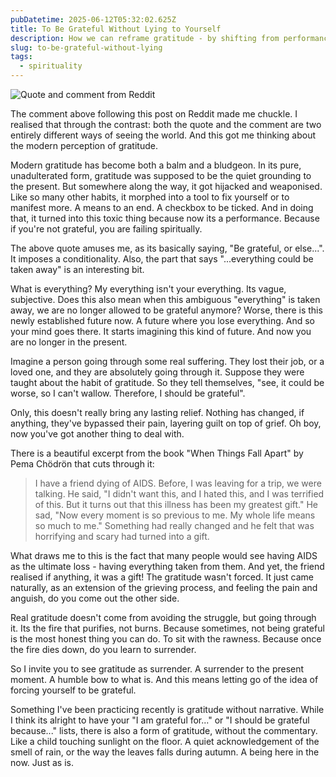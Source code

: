 ```yaml
---
pubDatetime: 2025-06-12T05:32:02.625Z
title: To Be Grateful Without Lying to Yourself
description: How we can reframe gratitude - by shifting from performance to presence
slug: to-be-grateful-without-lying
tags:
  - spirituality
---
```


![Quote and comment from Reddit](@/assets/images/to-be-grateful-without-lying-img.jpg)

The comment above following this post on Reddit made me chuckle. I realised that through the contrast: both the quote and the comment are two entirely different ways of seeing the world. And this got me thinking about the modern perception of gratitude.

Modern gratitude has become both a balm and a bludgeon. In its pure, unadulterated form, gratitude was supposed to be the quiet grounding to the present. But somewhere along the way, it got hijacked and weaponised. Like so many other habits, it morphed into a tool to fix yourself or to manifest more. A means to an end. A checkbox to be ticked. And in doing that, it turned into this toxic thing because now its a performance. Because if you're not grateful, you are failing spiritually.

The above quote amuses me, as its basically saying, "Be grateful, or else...". It imposes a conditionality. Also, the part that says "...everything could be taken away" is an interesting bit.

What is everything? My everything isn't your everything. Its vague, subjective. Does this also mean when this ambiguous "everything" is taken away, we are no longer allowed to be grateful anymore?
Worse, there is this newly established future now. A future where you lose everything. And so your mind goes there. It starts imagining this kind of future. And now you are no longer in the present.

Imagine a person going through some real suffering. They lost their job, or a loved one, and they are absolutely going through it. Suppose they were taught about the habit of gratitude. So they tell themselves, "see, it could be worse, so I can't wallow. Therefore, I should be grateful".

Only, this doesn't really bring any lasting relief. Nothing has changed, if anything, they've bypassed their pain, layering guilt on top of grief. Oh boy, now you've got another thing to deal with.

There is a beautiful excerpt from the book "When Things Fall Apart" by Pema Chödrön that cuts through it:

> I have a friend dying of AIDS. Before, I was leaving for a trip, we were talking. He said, "I didn't want this, and I hated this, and I was terrified of this. But it turns out that this illness has been my greatest gift." He sad, "Now every moment is so previous to me. My whole life means so much to me." Something had really changed and he felt that was horrifying and scary had turned into a gift.

What draws me to this is the fact that many people would see having AIDS as the ultimate loss - having everything taken from them. And yet, the friend realised if anything, it was a gift! The gratitude wasn't forced. It just came naturally, as an extension of the grieving process, and feeling the pain and anguish, do you come out the other side.

Real gratitude doesn't come from avoiding the struggle, but going through it. Its the fire that purifies, not burns. Because sometimes, not being grateful is the most honest thing you can do. To sit with the rawness. Because once the fire dies down, do you learn to surrender.

So I invite you to see gratitude as surrender. A surrender to the present moment. A humble bow to what is. And this means letting go of the idea of forcing yourself to be grateful.

Something I've been practicing recently is gratitude without narrative. While I think its alright to have your "I am grateful for..." or "I should be grateful because..." lists, there is also a form of gratitude, without the commentary. Like a child touching sunlight on the floor. A quiet acknowledgement of the smell of rain, or the way the leaves falls during autumn. A being here in the now. Just as is.

